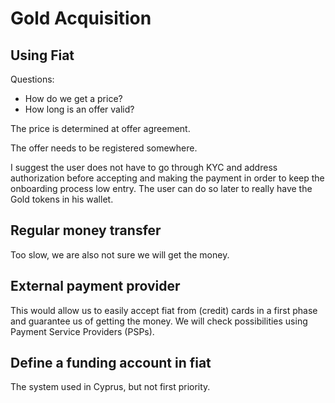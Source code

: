  # Gold Acquisition

## Using Fiat

 Questions:

 - How do we get a price? 
 - How long is an offer valid? 

 The price is determined at offer agreement.

 The offer needs to be registered somewhere.

 I suggest the user does not have to go through KYC and address authorization before accepting and making the payment in order to keep the onboarding process low entry. The user can do so later to really have the Gold tokens in his wallet.

 ## Regular money transfer
Too slow, we are also not sure we will get the money.

## External payment provider
This would allow us to easily accept fiat from (credit) cards in a first phase and guarantee us of getting the money.
We will check possibilities using Payment Service Providers (PSPs).

## Define a funding account in fiat 
The system used in Cyprus, but not first priority. 

